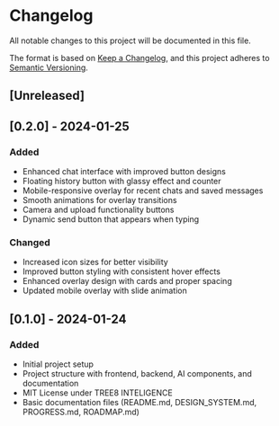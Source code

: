 # Changelog

All notable changes to this project will be documented in this file.

The format is based on [Keep a Changelog](https://keepachangelog.com/en/1.0.0/),
and this project adheres to [Semantic Versioning](https://semver.org/spec/v2.0.0.html).

## [Unreleased]

## [0.2.0] - 2024-01-25

### Added
- Enhanced chat interface with improved button designs
- Floating history button with glassy effect and counter
- Mobile-responsive overlay for recent chats and saved messages
- Smooth animations for overlay transitions
- Camera and upload functionality buttons
- Dynamic send button that appears when typing

### Changed
- Increased icon sizes for better visibility
- Improved button styling with consistent hover effects
- Enhanced overlay design with cards and proper spacing
- Updated mobile overlay with slide animation

## [0.1.0] - 2024-01-24

### Added
- Initial project setup
- Project structure with frontend, backend, AI components, and documentation
- MIT License under TREE8 INTELIGENCE
- Basic documentation files (README.md, DESIGN_SYSTEM.md, PROGRESS.md, ROADMAP.md)
